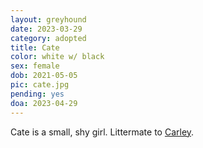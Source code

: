 ```yaml
---
layout: greyhound
date: 2023-03-29
category: adopted
title: Cate
color: white w/ black
sex: female
dob: 2021-05-05
pic: cate.jpg
pending: yes
doa: 2023-04-29
---
```

Cate is a small, shy girl. Littermate to [Carley](/greyhounds/carley).
